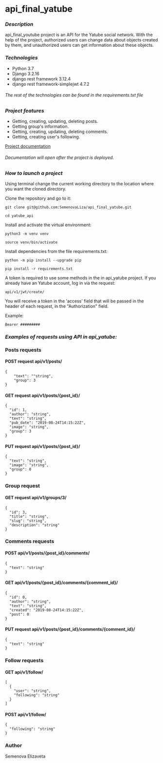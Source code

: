 # api_final_yatube
### *Description*
api_final_youtube project is an API for the Yatube social network. With the help of the project, authorized users can change data about objects created by them, and unauthorized users can get information about these objects.

### *Technologies*
- Python 3.7
- Django 3.2.16
- django rest framework 3.12.4
- django rest framework-simplejwt 4.7.2
###### *The rest of the technologies can be found in the requirements.txt file*

### *Project features*
- Getting, creating, updating, deleting posts.
- Getting group's information.
- Getting, creating, updating, deleting comments.
- Getting, creating user's following.

[Project documentation](http://127.0.0.1:8000/redoc/)
###### *Documentation will open after the project is deployed.*
### *How to launch a project*
Using terminal change the current working directory to the location where you want the cloned directory.

Clone the repository and go to it:
```
git clone git@github.com:SemenovaLiza/api_final_yatube.git
```
```
cd yatube_api
```
Install and activate the virtual environment:
```
python3 -m venv venv
```
```
source venv/bin/activate
```
Install dependencies from the file requirements.txt:
```
python -m pip install --upgrade pip
```
```
pip install -r requirements.txt
```
A token is required to use some methods in the in api_yatube project. If you already have an Yatube account, log in via the request:
```
api/v1/jwt/create/
```
You will receive a token in the 'access' field that will be passed in the header of each request, in the "Authorization" field. 

Example:
```
Bearer #########
```
### *Examples of requests using API in api_yatube:*

### Posts requests
#### POST request api/v1/posts/
```
{
    "text": ""string",
    "group": 3
} 
```
#### GET request api/v1/posts/{post_id}/
```
{
  "id": 1,
  "author": "string",
  "text": "string",
  "pub_date": "2019-08-24T14:15:22Z",
  "image": "string",
  "group": 3
}
```
#### PUT request api/v1/posts/{post_id}/
```
{
  "text": "string",
  "image": "string",
  "group": 0
}
```
### Group request
#### GET request api/v1/groups/3/
```
{
  "id": 3,
  "title": "string",
  "slug": "string",
  "description": "string"
}
```
### Comments requests
#### POST api/v1/posts/{post_id}/comments/
```
{
  "text": "string"
}
```
#### GET api/v1/posts/{post_id}/comments/{comment_id}/
```
{
  "id": 0,
  "author": "string",
  "text": "string",
  "created": "2019-08-24T14:15:22Z",
  "post": 0
}
```
#### PUT request api/v1/posts/{post_id}/comments/{comment_id}/
```
{
  "text": "string"
}
```
### Follow requests
#### GET api/v1/follow/
```
[
  {
    "user": "string",
    "following": "string"
  }
]
```
#### POST api/v1/follow/
```
{
  "following": "string"
}
```
### Author
Semenova Elizaveta
